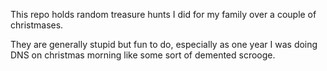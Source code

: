 This repo holds random treasure hunts I did for my family over a couple of christmases.

 They are generally stupid but fun to do, especially as one year I was doing DNS on christmas morning like some sort of demented scrooge.
